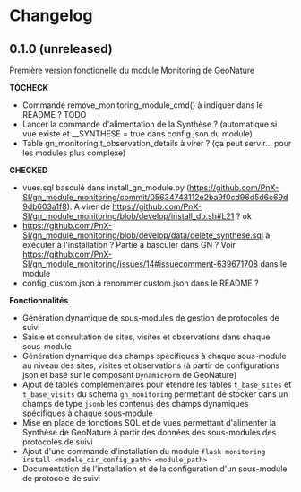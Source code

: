 # Changelog

0.1.0 (unreleased)
------------------

Première version fonctionelle du module Monitoring de GeoNature

**TOCHECK**

* Commande remove_monitoring_module_cmd() à indiquer dans le README ? TODO
* Lancer la commande d'alimentation de la Synthèse ? (automatique si vue existe et __SYNTHESE = true dans config.json du module)
* Table gn_monitoring.t_observation_details à virer ? (ça peut servir... pour les modules plus complexe)

**CHECKED**

* vues.sql basculé dans install_gn_module.py (https://github.com/PnX-SI/gn_module_monitoring/commit/05634743112e2ba9f0cd96d5d6c69d9db603a1f8). A virer de https://github.com/PnX-SI/gn_module_monitoring/blob/develop/install_db.sh#L21 ? ok
* https://github.com/PnX-SI/gn_module_monitoring/blob/develop/data/delete_synthese.sql à exécuter à l'installation ? Partie à basculer dans GN ? Voir https://github.com/PnX-SI/gn_module_monitoring/issues/14#issuecomment-639671708 dans le module
* config_custom.json à renommer custom.json dans le README ?


**Fonctionnalités**

* Génération dynamique de sous-modules de gestion de protocoles de suivi
* Saisie et consultation de sites, visites et observations dans chaque sous-module
* Génération dynamique des champs spécifiques à chaque sous-module au niveau des sites, visites et observations (à partir de configurations json et basé sur le composant ``DynamicForm`` de GeoNature)
* Ajout de tables complémentaires pour étendre les tables ``t_base_sites`` et ``t_base_visits`` du schema ``gn_monitoring`` permettant de stocker dans un champs de type ``jsonb`` les contenus des champs dynamiques spécifiques à chaque sous-module
* Mise en place de fonctions SQL et de vues permettant d'alimenter la Synthèse de GeoNature à partir des données des sous-modules des protocoles de suivi
* Ajout d'une commande d'installation du module ``flask monitoring install <module_dir_config_path> <module_path>``
* Documentation de l'installation et de la configuration d'un sous-module de protocole de suivi
